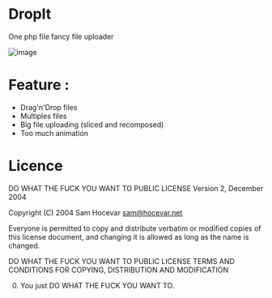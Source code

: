 # DropIt
One php file fancy file uploader

![image](https://github.com/RazorMarx/DropIt/assets/16266220/7add8ea6-e286-4b4d-9384-12e135252adb)

# Feature :
- Drag'n'Drop files
- Multiples files
- Big file uploading (sliced and recomposed)
- Too much animation


# Licence
DO WHAT THE FUCK YOU WANT TO PUBLIC LICENSE
Version 2, December 2004

Copyright (C) 2004 Sam Hocevar <sam@hocevar.net>

Everyone is permitted to copy and distribute verbatim or modified
copies of this license document, and changing it is allowed as long
as the name is changed.

DO WHAT THE FUCK YOU WANT TO PUBLIC LICENSE
TERMS AND CONDITIONS FOR COPYING, DISTRIBUTION AND MODIFICATION

0. You just DO WHAT THE FUCK YOU WANT TO.